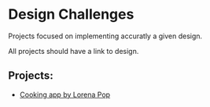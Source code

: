 # Design Challenges

Projects focused on implementing accuratly a given design.

All projects should have a link to design.

## Projects: 

* [Cooking app by Lorena Pop](CookingAppByLorenaPop/)